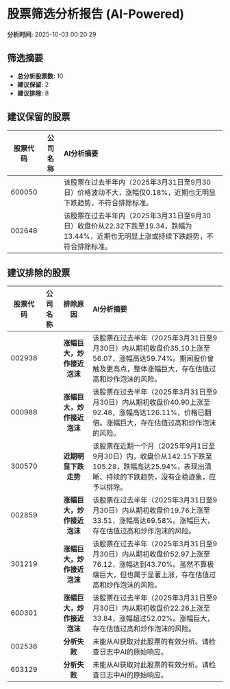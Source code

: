 # 股票筛选分析报告 (AI-Powered)

**分析时间:** 2025-10-03 00:20:29

## 筛选摘要

- **总分析股票数:** 10
- **建议保留:** 2
- **建议排除:** 8

## 建议保留的股票

| 股票代码 | 公司名称 | AI分析摘要 |
|:---:|:---:|:---|
| 600050 |  | 该股票在过去半年内（2025年3月31日至9月30日）价格波动不大，涨幅仅0.18%，近期也无明显下跌趋势，不符合排除标准。 |
| 002648 |  | 该股票在过去半年内（2025年3月31日至9月30日）收盘价从22.32下跌至19.34，跌幅为13.44%，近期也无明显上涨或持续下跌趋势，不符合排除标准。 |

## 建议排除的股票

| 股票代码 | 公司名称 | 排除原因 | AI分析摘要 |
|:---:|:---:|:---:|:---|
| 002938 |  | **涨幅巨大，炒作接近泡沫** | 该股票在过去半年（2025年3月31日至9月30日）内从期初收盘价35.10上涨至56.07，涨幅高达59.74%。期间股价曾触及更高点，整体涨幅巨大，存在估值过高和炒作泡沫的风险。 |
| 000988 |  | **涨幅巨大，炒作接近泡沫** | 该股票在过去半年（2025年3月31日至9月30日）内从期初收盘价40.90上涨至92.48，涨幅高达126.11%，价格已翻倍。涨幅巨大，存在估值过高和炒作泡沫的风险。 |
| 300570 |  | **近期明显下跌走势** | 该股票在近期一个月（2025年9月1日至9月30日）内，收盘价从142.15下跌至105.28，跌幅高达25.94%，表现出清晰、持续的下跌趋势，没有企稳迹象，应予以排除。 |
| 002859 |  | **涨幅巨大，炒作接近泡沫** | 该股票在过去半年（2025年3月31日至9月30日）内从期初收盘价19.76上涨至33.51，涨幅高达69.58%。涨幅巨大，存在估值过高和炒作泡沫的风险。 |
| 301219 |  | **涨幅巨大，炒作接近泡沫** | 该股票在过去半年（2025年3月31日至9月30日）内从期初收盘价52.97上涨至76.12，涨幅达到43.70%。虽然不算极端巨大，但也属于显著上涨，存在估值过高和炒作泡沫的风险。 |
| 600301 |  | **涨幅巨大，炒作接近泡沫** | 该股票在过去半年（2025年3月31日至9月30日）内从期初收盘价22.26上涨至33.84，涨幅超过52.02%。涨幅巨大，存在估值过高和炒作泡沫的风险。 |
| 002536 |  | **分析失败** | 未能从AI获取对此股票的有效分析。请检查日志中AI的原始响应。 |
| 603129 |  | **分析失败** | 未能从AI获取对此股票的有效分析。请检查日志中AI的原始响应。 |
